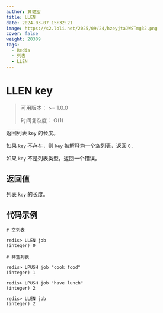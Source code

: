 ```yaml
---
author: 黄健宏
title: LLEN
date: 2024-03-07 15:32:21
image: https://s2.loli.net/2025/09/24/hzeyjtaJWSTmg32.png
cover: false
weight: 20309
tags:
  - Redis
  - 列表
  - LLEN
---
```


# LLEN key

> 可用版本： >= 1.0.0
> 
> 时间复杂度： O(1)

返回列表 `key` 的长度。

如果 `key` 不存在，则 `key` 被解释为一个空列表，返回 `0` .

如果 `key` 不是列表类型，返回一个错误。

## 返回值

列表 `key` 的长度。

## 代码示例

```shell
# 空列表

redis> LLEN job
(integer) 0

# 非空列表

redis> LPUSH job "cook food"
(integer) 1

redis> LPUSH job "have lunch"
(integer) 2

redis> LLEN job
(integer) 2
```